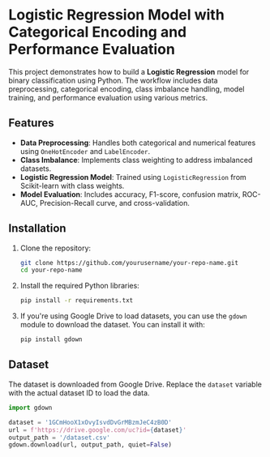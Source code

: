# Logistic Regression Model with Categorical Encoding and Performance Evaluation

This project demonstrates how to build a **Logistic Regression** model for binary classification using Python. The workflow includes data preprocessing, categorical encoding, class imbalance handling, model training, and performance evaluation using various metrics.

## Features

- **Data Preprocessing**: Handles both categorical and numerical features using `OneHotEncoder` and `LabelEncoder`.
- **Class Imbalance**: Implements class weighting to address imbalanced datasets.
- **Logistic Regression Model**: Trained using `LogisticRegression` from Scikit-learn with class weights.
- **Model Evaluation**: Includes accuracy, F1-score, confusion matrix, ROC-AUC, Precision-Recall curve, and cross-validation.

## Installation

1. Clone the repository:

    ```bash
    git clone https://github.com/yourusername/your-repo-name.git
    cd your-repo-name
    ```

2. Install the required Python libraries:

    ```bash
    pip install -r requirements.txt
    ```

3. If you're using Google Drive to load datasets, you can use the `gdown` module to download the dataset. You can install it with:

    ```bash
    pip install gdown
    ```

## Dataset

The dataset is downloaded from Google Drive. Replace the `dataset` variable with the actual dataset ID to load the data.

```python
import gdown

dataset = '1GCmHooX1xOvyIsvdDvGrMBzmJeC4zB0D'
url = f'https://drive.google.com/uc?id={dataset}'
output_path = '/dataset.csv'
gdown.download(url, output_path, quiet=False)
